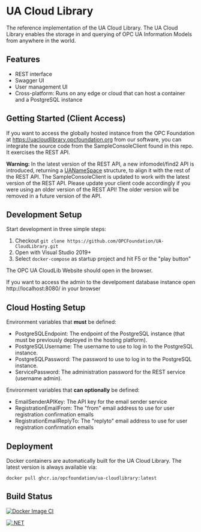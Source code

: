 # UA Cloud Library

The reference implementation of the UA Cloud Library. The UA Cloud Library enables the storage in and querying of OPC UA Information Models from anywhere in the world. 

## Features

* REST interface
* Swagger UI
* User management UI
* Cross-platform: Runs on any edge or cloud that can host a container and a PostgreSQL instance

## Getting Started (Client Access)

If you want to access the globally hosted instance from the OPC Foundation at https://uacloudlibrary.opcfoundation.org from our software, you can integrate the source code from the SampleConsoleClient found in this repo. It exercises the REST API.

**Warning:** In the latest version of the REST API, a new infomodel/find2 API is introduced, returning a [UANameSpace](https://raw.githubusercontent.com/OPCFoundation/UA-CloudLibrary/refs/heads/main/Opc.Ua.CloudLib.Client/Models/UANameSpace.cs) structure, to align it with the rest of the REST API. The SampleConsoleClient is updated to work with the latest version of the REST API. Please update your client code accordingly if you were using an older version of the REST API! The older version will be removed in a future version of the API.

## Development Setup

Start development in three simple steps:

1. Checkout ``git clone https://github.com/OPCFoundation/UA-CloudLibrary.git``
2. Open with Visual Studio 2019+
3. Select ``docker-compose`` as startup project and hit F5 or the "play button"

The OPC UA CloudLib Website should open in the browser.

If you want to access the admin to the develpoment database instance open http://localhost:8080/ in your browser


## Cloud Hosting Setup

Environment variables that **must** be defined:

* PostgreSQLEndpoint: The endpoint of the PostgreSQL instance (that must be previously deployed in the hosting platform).
* PostgreSQLUsername: The username to use to log in to the PostgreSQL instance.
* PostgreSQLPassword: The password to use to log in to the PostgreSQL instance.
* ServicePassword: The administration password for the REST service (username admin).

Environment variables that **can optionally** be defined:

* EmailSenderAPIKey: The API key for the email sender service
* RegistrationEmailFrom: The "from" email address to use for user registration confirmation emails
* RegistrationEmailReplyTo: The "replyto" email address to use for user registration confirmation emails


## Deployment

Docker containers are automatically built for the UA Cloud Library. The latest version is always available via:

`docker pull ghcr.io/opcfoundation/ua-cloudlibrary:latest`

## Build Status

[![Docker Image CI](https://github.com/OPCFoundation/UA-CloudLibrary/actions/workflows/docker.yml/badge.svg)](https://github.com/OPCFoundation/UA-CloudLibrary/actions/workflows/docker.yml)

[![.NET](https://github.com/OPCFoundation/UA-CloudLibrary/actions/workflows/dotnet.yml/badge.svg)](https://github.com/OPCFoundation/UA-CloudLibrary/actions/workflows/dotnet.yml)

